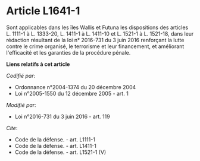 # Article L1641-1

Sont applicables dans les îles Wallis et Futuna les dispositions des articles L. 1111-1 à L. 1333-20, L. 1411-1 à L. 1411-10
et L. 1521-1 à L. 1521-18, dans leur rédaction résultant de la loi n° 2016-731 du 3 juin 2016 renforçant la lutte contre le
crime organisé, le terrorisme et leur financement, et améliorant l'efficacité et les garanties de la procédure pénale.

**Liens relatifs à cet article**

_Codifié par_:

  - Ordonnance n°2004-1374 du 20 décembre 2004
  - Loi n°2005-1550 du 12 décembre 2005 - art. 1

_Modifié par_:

  - Loi n°2016-731 du 3 juin 2016 - art. 119

_Cite_:

  - Code de la défense. - art. L1111-1
  - Code de la défense. - art. L1411-1
  - Code de la défense. - art. L1521-1 (V)
